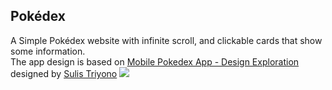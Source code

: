 ## Pokédex

A Simple Pokédex website with infinite scroll, and clickable cards that show some information.</BR>
The app design is based on [Mobile Pokedex App - Design Exploration](https://dribbble.com/shots/16833947-Mobile-Pokedex-App-Design-Exploration) designed by [Sulis Triyono](https://dribbble.com/sulistryono)
<img src="https://cdn.dribbble.com/users/1767024/screenshots/16833947/media/c9ba6952aa78a2e8365a9c03c1feec41.jpg"  /> 
